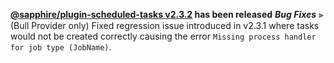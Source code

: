 **[@sapphire/plugin-scheduled-tasks v2.3.2](https://github.com/sapphiredev/plugins/compare/@sapphire/plugin-scheduled-tasks@2.3.1...@sapphire/plugin-scheduled-tasks@2.3.2) has been released**
_**Bug Fixes**_
⫸ (Bull Provider only) Fixed regression issue introduced in v2.3.1 where tasks would not be created correctly causing the error `Missing process handler for job type (JobName)`.